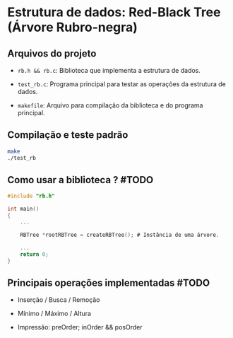 # Estrutura de dados: Red-Black Tree (Árvore Rubro-negra)

## Arquivos do projeto

*   `rb.h && rb.c`: Biblioteca que implementa a estrutura de dados.

*   `test_rb.c`: Programa principal para testar as operações da estrutura de dados.

*   `makefile`: Arquivo para compilação da biblioteca e do programa principal.

## Compilação e teste padrão

```sh
make
./test_rb
```

## Como usar a biblioteca ? #TODO

```C
#include "rb.h"

int main()
{
    ...

    RBTree *rootRBTree = createRBTree(); # Instância de uma árvore.

    ...
    return 0;
}
```

## Principais operações implementadas #TODO

*   Inserção / Busca / Remoção

*   Mínimo / Máximo / Altura

*   Impressão: preOrder; inOrder && posOrder
